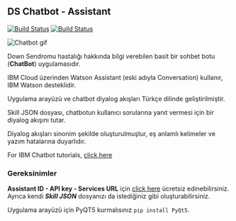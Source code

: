 ## DS Chatbot - Assistant

[![Build Status](https://img.shields.io/badge/lang-T%C3%BCrk%C3%A7e-red)](https://github.com/BerkKilicoglu/DS-Chatbot-Assistant/blob/main/README.tr.md) [![Build Status](https://img.shields.io/badge/lang-English-blue)](https://github.com/BerkKilicoglu/DS-Chatbot-Assistant/blob/main/README.md)


![Chatbot gif](https://media.giphy.com/media/Z3H0SRFXLltecgraKt/giphy-downsized-large.gif)

Down Sendromu hastalığı hakkında bilgi verebilen basit bir sohbet botu (**ChatBot**) uygulamasıdır.

IBM Cloud üzerinden Watson Assistant (eski adıyla Conversation) kullanır, IBM Watson desteklidir.

Uygulama arayüzü ve chatbot diyalog akışları Türkçe dilinde geliştirilmiştir.

Skill JSON dosyası, chatbotun kullanıcı sorularına yanıt vermesi için bir diyalog akışını tutar.

Diyalog akışları sinonim şekilde oluşturulmuştur, eş anlamlı kelimeler ve yazım hatalarına duyarlıdır.

For IBM Chatbot tutorials, [click here](https://cloud.ibm.com/docs/solution-tutorials)
### Gereksinimler
**Assistant ID - API key - Services URL** için [click here](https://cloud.ibm.com/catalog/services/watson-assistant)  ücretsiz edinebilirsiniz. Ayrıca kendi ***Skill JSON*** dosyanızı da istediğiniz gibi oluşturabilirsiniz.

Uygulama arayüzü için PyQT5 kurmalısınız `pip install PyQt5`.

